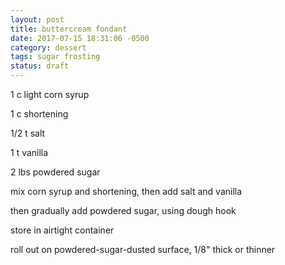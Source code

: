 ```yaml
---
layout: post
title: buttercream fondant
date: 2017-07-15 18:31:06 -0500
category: dessert
tags: sugar frosting
status: draft
---
```

1 c light corn syrup  
  
1 c shortening  
  
1/2 t salt  
  
1 t vanilla  
  
2 lbs powdered sugar  
  
mix corn syrup and shortening, then add salt and vanilla  
  
then gradually add powdered sugar, using dough hook  
  
store in airtight container  
  
roll out on powdered-sugar-dusted surface, 1/8" thick or thinner  
